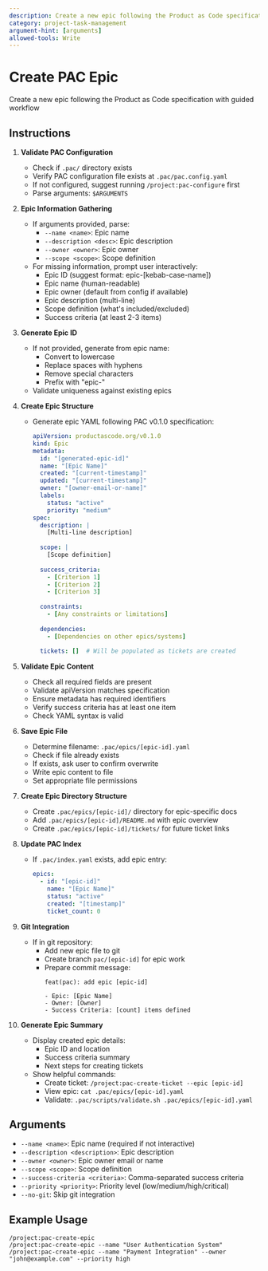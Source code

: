 ```yaml
---
description: Create a new epic following the Product as Code specification with guided workflow
category: project-task-management
argument-hint: [arguments]
allowed-tools: Write
---
```


# Create PAC Epic

Create a new epic following the Product as Code specification with guided workflow

## Instructions

1. **Validate PAC Configuration**
   - Check if `.pac/` directory exists
   - Verify PAC configuration file exists at `.pac/pac.config.yaml`
   - If not configured, suggest running `/project:pac-configure` first
   - Parse arguments: `$ARGUMENTS`

2. **Epic Information Gathering**
   - If arguments provided, parse:
     - `--name <name>`: Epic name
     - `--description <desc>`: Epic description
     - `--owner <owner>`: Epic owner
     - `--scope <scope>`: Scope definition
   - For missing information, prompt user interactively:
     - Epic ID (suggest format: epic-[kebab-case-name])
     - Epic name (human-readable)
     - Epic owner (default from config if available)
     - Epic description (multi-line)
     - Scope definition (what's included/excluded)
     - Success criteria (at least 2-3 items)

3. **Generate Epic ID**
   - If not provided, generate from epic name:
     - Convert to lowercase
     - Replace spaces with hyphens
     - Remove special characters
     - Prefix with "epic-"
   - Validate uniqueness against existing epics

4. **Create Epic Structure**
   - Generate epic YAML following PAC v0.1.0 specification:
     ```yaml
     apiVersion: productascode.org/v0.1.0
     kind: Epic
     metadata:
       id: "[generated-epic-id]"
       name: "[Epic Name]"
       created: "[current-timestamp]"
       updated: "[current-timestamp]"
       owner: "[owner-email-or-name]"
       labels:
         status: "active"
         priority: "medium"
     spec:
       description: |
         [Multi-line description]
       
       scope: |
         [Scope definition]
       
       success_criteria:
         - [Criterion 1]
         - [Criterion 2]
         - [Criterion 3]
       
       constraints:
         - [Any constraints or limitations]
       
       dependencies:
         - [Dependencies on other epics/systems]
       
       tickets: []  # Will be populated as tickets are created
     ```

5. **Validate Epic Content**
   - Check all required fields are present
   - Validate apiVersion matches specification
   - Ensure metadata has required identifiers
   - Verify success criteria has at least one item
   - Check YAML syntax is valid

6. **Save Epic File**
   - Determine filename: `.pac/epics/[epic-id].yaml`
   - Check if file already exists
   - If exists, ask user to confirm overwrite
   - Write epic content to file
   - Set appropriate file permissions

7. **Create Epic Directory Structure**
   - Create `.pac/epics/[epic-id]/` directory for epic-specific docs
   - Add `.pac/epics/[epic-id]/README.md` with epic overview
   - Create `.pac/epics/[epic-id]/tickets/` for future ticket links

8. **Update PAC Index**
   - If `.pac/index.yaml` exists, add epic entry:
     ```yaml
     epics:
       - id: "[epic-id]"
         name: "[Epic Name]"
         status: "active"
         created: "[timestamp]"
         ticket_count: 0
     ```

9. **Git Integration**
   - If in git repository:
     - Add new epic file to git
     - Create branch `pac/[epic-id]` for epic work
     - Prepare commit message:
       ```
       feat(pac): add epic [epic-id]
       
       - Epic: [Epic Name]
       - Owner: [Owner]
       - Success Criteria: [count] items defined
       ```

10. **Generate Epic Summary**
    - Display created epic details:
      - Epic ID and location
      - Success criteria summary
      - Next steps for creating tickets
    - Show helpful commands:
      - Create ticket: `/project:pac-create-ticket --epic [epic-id]`
      - View epic: `cat .pac/epics/[epic-id].yaml`
      - Validate: `.pac/scripts/validate.sh .pac/epics/[epic-id].yaml`

## Arguments

- `--name <name>`: Epic name (required if not interactive)
- `--description <description>`: Epic description
- `--owner <owner>`: Epic owner email or name
- `--scope <scope>`: Scope definition
- `--success-criteria <criteria>`: Comma-separated success criteria
- `--priority <priority>`: Priority level (low/medium/high/critical)
- `--no-git`: Skip git integration

## Example Usage

```
/project:pac-create-epic
/project:pac-create-epic --name "User Authentication System"
/project:pac-create-epic --name "Payment Integration" --owner "john@example.com" --priority high
```